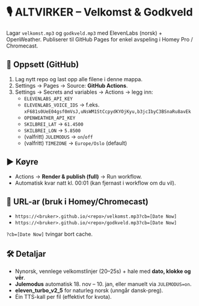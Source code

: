 # 🎙️ ALTVIRKER – Velkomst & Godkveld

Lagar `velkomst.mp3` og `godkveld.mp3` med ElevenLabs (norsk) + OpenWeather. Publiserer til GitHub Pages for enkel avspeling i Homey Pro / Chromecast.

## 🚀 Oppsett (GitHub)
1. Lag nytt repo og last opp alle filene i denne mappa.
2. Settings → Pages → Source: **GitHub Actions**.
3. Settings → Secrets and variables → Actions → legg inn:
   - `ELEVENLABS_API_KEY`
   - `ELEVENLABS_VOICE_IDS` → f.eks. `xF681s0UeE04gsf0mVsJ,uNsWM1StCcpydKYOjKyu,b3jcIbyC3BSnaRu8avEk`
   - `OPENWEATHER_API_KEY`
   - `SKILBREI_LAT` → `61.4500`
   - `SKILBREI_LON` → `5.8500`
   - (valfritt) `JULEMODUS` → `on`/`off`
   - (valfritt) `TIMEZONE` → `Europe/Oslo` (default)

## ▶️ Køyre
- Actions → **Render & publish (full)** → Run workflow.
- Automatisk kvar natt kl. 00:01 (kan fjernast i workflow om du vil).

## 🔗 URL-ar (bruk i Homey/Chromecast)
- `https://<bruker>.github.io/<repo>/velkomst.mp3?cb=[Date Now]`
- `https://<bruker>.github.io/<repo>/godkveld.mp3?cb=[Date Now]`

`?cb=[Date Now]` tvingar bort cache.

## 🛠️ Detaljar
- Nynorsk, vennlege velkomstlinjer (20–25s) + hale med **dato, klokke og vêr**.
- **Julemodus** automatisk 18. nov – 10. jan, eller manuelt via `JULEMODUS=on`.
- **eleven_turbo_v2_5** for naturleg norsk (unngår dansk-preg).
- Éin TTS-kall per fil (effektivt for kvota).
